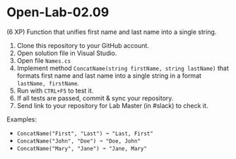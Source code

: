 # Open-Lab-02.09
(6 XP) Function that unifies first name and last name into a single string.

1. Clone this repository to your GitHub account.
2. Open solution file in Visual Studio.
3. Open file `Names.cs`
4. Implement method `ConcatName(string firstName, string lastName)` that formats first name and last name into a single string in a format `lastName, firstName`.
5. Run with `CTRL+F5` to test it.
6. If all tests are passed, commit & sync your repository.
7. Send link to your repository for Lab Master (in #slack) to check it.

Examples:
* `ConcatName("First", "Last") ➞ "Last, First"`
* `ConcatName("John", "Doe") ➞ "Doe, John"`
* `ConcatName("Mary", "Jane") ➞ "Jane, Mary"`
